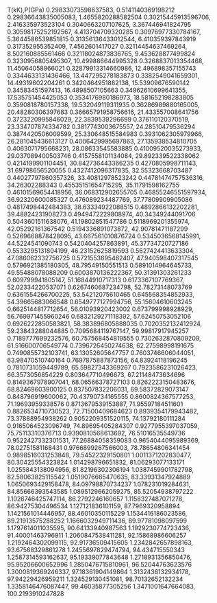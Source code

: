 T(kK),P(GPa)
0.29833073598637583, 0.5141140369198212
0.29836643835005083, 1.4655820288582504
0.30215445913596706, 2.416335973523104
0.3040663207107625, 3.367446941824795
0.30598175252192567, 4.413704709320285
0.30976977330784167, 5.3644586539851815
0.31356136433012544, 6.410359397843919
0.317352955352409, 7.4562601417027
0.32114454637469264, 8.502160885561466
0.32118024873836765, 9.453628877499824
0.3230956805495307, 10.499886644995328
0.3268837013354468, 11.45064058966021
0.32879913314660986, 12.496898357155743
0.3344633131436466, 13.447295278183873
0.3382549041659301, 14.49319602204261
0.3420464951882138, 15.53909676590142
0.34583451597413, 16.4898507105663
0.34962610699641355, 17.535751454425053
0.3534176980186973, 18.581652198283805
0.3590818780157338, 19.532049119311935
0.36286989880165005, 20.48280306397683
0.36665791958756616, 21.433557008641756
0.3723220995846029, 22.3839539296699
0.376110120370519, 23.334707874334782
0.3817743003675557, 24.28510479536294
0.3874420506009599, 25.330648515584983
0.3931062305979966, 26.281045436613127
0.4006429995697863, 27.135938534810705
0.4063071795668231, 28.08633545583885
0.41009520035273933, 29.037089400503746
0.4157558101134084, 29.892339522338062
0.4214199901104451, 30.842736443366235
0.4270805998711143, 31.69798656520055
0.4327412096317835, 32.55323668703487
0.44027797860357326, 33.40812978523242
0.44781474757536316, 34.26302288343
0.45535151654715295, 35.11791598162755
0.46101569654418956, 36.068312902655705
0.46855246551597934, 36.92320600085327
0.476089234487769, 37.77809909905086
0.4817498442484383, 38.63334922088515
0.4892866132202281, 39.48824231908273
0.4949472229808974, 40.34349244091706
0.5043601511638076, 41.19802851547786
0.5118969201355974, 42.05292161367542
0.5194336891073872, 42.90781471187299
0.5269668878428095, 43.667561010876724
0.5345036568145991, 44.5224541090743
0.5420404257863891, 45.37734720727186
0.5533295131804199, 46.23152625819593
0.5627424413633304, 47.086062332756725
0.5721553695462407, 47.940598407317545
0.5796921385180305, 48.79549150551513
0.5891014964645733, 49.55488078088209
0.6003870136222367, 50.31391303261233
0.609799941805147, 51.16844910717313
0.6173367107769367, 52.02334220537071
0.6267460687234798, 52.78273148073769
0.6361554266700225, 53.54212075610465
0.645568354852933, 54.39665683066548
0.6549777127994756, 55.15604610603245
0.6625144817712654, 56.01093920423002
0.673799998928929, 56.769971455960246
0.6832129271118392, 57.62450753052106
0.6926222850583821, 58.383896805888035
0.7020352132412924, 59.23843288044885
0.7095684119767147, 59.99817917945257
0.7189777699232576, 60.757568454819555
0.7302632870809209, 61.516600706549774
0.7396726450274638, 62.27598998191675
0.7490855732103741, 63.13052605647757
0.7603746606044051, 63.98470510740164
0.7697875887873156, 64.83924118196245
0.7810731059449789, 65.59827343369267
0.7923586231026423, 66.3573056854229
0.803647710496673, 67.21148473634696
0.8149367978907041, 68.06566378727103
0.8262223150483676, 68.82469603900125
0.837507832206031, 69.58372829073147
0.848796919600062, 70.43790734165555
0.8600824367577253, 71.19693959338576
0.8713679539153887, 71.95597184511601
0.8826534710730523, 72.71500409684623
0.8939354179943482, 73.37888954938262
0.9052209351520115, 74.13792180111284
0.9165064523096749, 74.89695405284307
0.9277955397037059, 75.75113310376713
0.9390810568613692, 76.51016535549736
0.9522427332301531, 77.26884058359083
0.9654044095989369, 78.02751581168431
0.9766899267566003, 78.78654806341454
0.9898516031253848, 79.54522329150801
1.0011371202830477, 80.30425554323824
1.014298796651832, 81.06293077133171
1.0255843138094956, 81.82196302306194
1.0387459901782798, 82.58063825115542
1.0519076665470635, 83.33931347924889
1.0650693429158478, 84.09798870734237
1.078231019284631, 84.85666393543585
1.0895129662059275, 85.52054938797222
1.1026746425747114, 86.2792246160657
1.1158327487071278, 86.94275304496534
1.127121836101159, 87.7969320958894
1.1421561014446957, 88.46010350115229
1.1534416186023586, 89.21913575288252
1.1666032949711436, 89.97781098097599
1.1797614011035595, 90.64133940987563
1.1929230774723436, 91.40001463796911
1.2060847538411281, 92.15868986606257
1.2192464302099115, 92.91736509415605
1.2342842657898163, 93.67568329861278
1.2455697829474794, 94.434715550343
1.2587314593162637, 95.19339077843648
1.2718931356850476, 95.95206600652996
1.2850476715810961, 96.52044763623576
1.3000819369246337, 97.18361904149864
1.3132436132934178, 97.94229426959211
1.324529130451081, 98.70132652132234
1.3358146476087447, 99.46035877305256
1.3471001647664083, 100.2193910247828